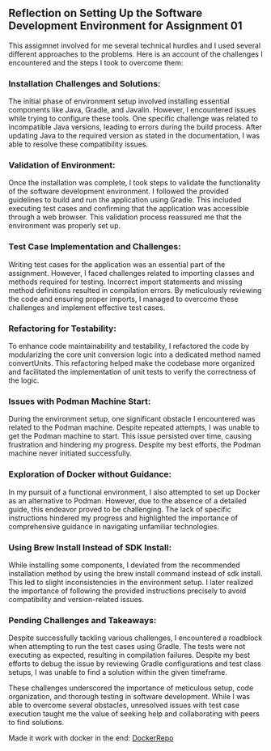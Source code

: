 ## Reflection on Setting Up the Software Development Environment for Assignment 01

This assigmnet involved for me several technical hurdles and I used several different approaches to the problems. Here is an account of the challenges I encountered and the steps I took to overcome them:

### Installation Challenges and Solutions:
The initial phase of environment setup involved installing essential components like Java, Gradle, and Javalin. However, I encountered issues while trying to configure these tools. One specific challenge was related to incompatible Java versions, leading to errors during the build process. After updating Java to the required version as stated in the documentation, I was able to resolve these compatibility issues.

### Validation of Environment:
Once the installation was complete, I took steps to validate the functionality of the software development environment. I followed the provided guidelines to build and run the application using Gradle. This included executing test cases and confirming that the application was accessible through a web browser. This validation process reassured me that the environment was properly set up.

### Test Case Implementation and Challenges:
Writing test cases for the application was an essential part of the assignment. However, I faced challenges related to importing classes and methods required for testing. Incorrect import statements and missing method definitions resulted in compilation errors. By meticulously reviewing the code and ensuring proper imports, I managed to overcome these challenges and implement effective test cases.

### Refactoring for Testability:
To enhance code maintainability and testability, I refactored the code by modularizing the core unit conversion logic into a dedicated method named convertUnits. This refactoring helped make the codebase more organized and facilitated the implementation of unit tests to verify the correctness of the logic.

### Issues with Podman Machine Start:
During the environment setup, one significant obstacle I encountered was related to the Podman machine. Despite repeated attempts, I was unable to get the Podman machine to start. This issue persisted over time, causing frustration and hindering my progress. Despite my best efforts, the Podman machine never initiated successfully.
### Exploration of Docker without Guidance:
In my pursuit of a functional environment, I also attempted to set up Docker as an alternative to Podman. However, due to the absence of a detailed guide, this endeavor proved to be challenging. The lack of specific instructions hindered my progress and highlighted the importance of comprehensive guidance in navigating unfamiliar technologies.
### Using Brew Install Instead of SDK Install:
While installing some components, I deviated from the recommended installation method by using the brew install command instead of sdk install. This led to slight inconsistencies in the environment setup. I later realized the importance of following the provided instructions precisely to avoid compatibility and version-related issues.

### Pending Challenges and Takeaways:
Despite successfully tackling various challenges, I encountered a roadblock when attempting to run the test cases using Gradle. The tests were not executing as expected, resulting in compilation failures. Despite my best efforts to debug the issue by reviewing Gradle configurations and test class setups, I was unable to find a solution within the given timeframe.

These challenges underscored the importance of meticulous setup, code organization, and thorough testing in software development. While I was able to overcome several obstacles, unresolved issues with test case execution taught me the value of seeking help and collaborating with peers to find solutions.

Made it work with docker in the end:
[DockerRepo](https://hub.docker.com/repository/docker/danielnyvoll/dat250/general)